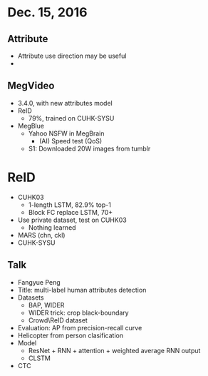 # Dec. 15, 2016

## Attribute
* Attribute use direction may be useful
*

## MegVideo
* 3.4.0, with new attributes model
* ReID
    * 79%, trained on CUHK-SYSU
* MegBlue
    * Yahoo NSFW in MegBrain
        * (AI) Speed test (QoS)
    * S1: Downloaded 20W images from tumblr

# ReID
* CUHK03
    * 1-length LSTM, 82.9% top-1
    * Block FC replace LSTM, 70+
* Use private dataset, test on CUHK03
    * Nothing learned
* MARS (chn, ckl)
* CUHK-SYSU

## Talk
* Fangyue Peng
* Title: multi-label human attributes detection
* Datasets
    * BAP, WIDER
    * WIDER trick: crop black-boundary
    * Crowd\ReID dataset
* Evaluation: AP from precision-recall curve
* Helicopter from person clasification
* Model
    * ResNet + RNN + attention + weighted average RNN output
    * CLSTM
* CTC
